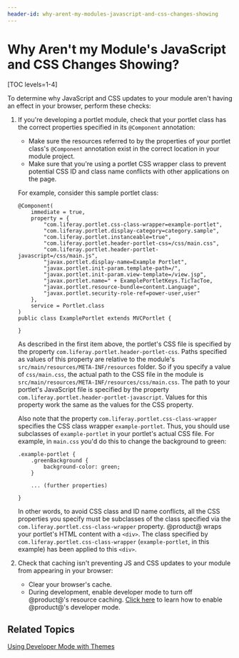 ```yaml
---
header-id: why-arent-my-modules-javascript-and-css-changes-showing
---
```


# Why Aren't my Module's JavaScript and CSS Changes Showing?

[TOC levels=1-4]

To determine why JavaScript and CSS updates to your module aren't having an
effect in your browser, perform these checks:

1.  If you're developing a portlet module, check that your portlet class has the
    correct properties specified in its `@Component` annotation:

    - Make sure the resources referred to by the properties of your portlet
      class's `@Component` annotation exist in the correct location in your
      module project.
    - Make sure that you're using a portlet CSS wrapper class to prevent
      potential CSS ID and class name conflicts with other applications on the
      page.

    For example, consider this sample portlet class:

        @Component(
            immediate = true,
            property = {
                "com.liferay.portlet.css-class-wrapper=example-portlet",
                "com.liferay.portlet.display-category=category.sample",
                "com.liferay.portlet.instanceable=true",
                "com.liferay.portlet.header-portlet-css=/css/main.css",
                "com.liferay.portlet.header-portlet-javascript=/css/main.js",
                "javax.portlet.display-name=Example Portlet",
                "javax.portlet.init-param.template-path=/",
                "javax.portlet.init-param.view-template=/view.jsp",
                "javax.portlet.name=" + ExamplePortletKeys.TicTacToe,
                "javax.portlet.resource-bundle=content.Language",
                "javax.portlet.security-role-ref=power-user,user"
            },
            service = Portlet.class
        )
        public class ExamplePortlet extends MVCPortlet {

        }

    As described in the first item above, the portlet's CSS file is specified by
    the property `com.liferay.portlet.header-portlet-css`. Paths specified as
    values of this property are relative to the module's
    `src/main/resources/META-INF/resources` folder. So if you specify a value
    of `css/main.css`, the actual path to the CSS file in the module is
    `src/main/resources/META-INF/resources/css/main.css`. The path to your
    portlet's JavaScript file is specified by the property
    `com.liferay.portlet.header-portlet-javascript`. Values for this property work the
    same as the values for the CSS property.

    Also note that the property `com.liferay.portlet.css-class-wrapper`
    specifies the CSS class wrapper `example-portlet`. Thus, you should use
    subclasses of `example-portlet` in your portlet's actual CSS file. For
    example, in `main.css` you'd do this to change the background to green:

        .example-portlet {
            .greenBackground {
                background-color: green;
            }

            ... (further properties)

        }

    In other words, to avoid CSS class and ID name conflicts, all the CSS
    properties you specify must be subclasses of the class specified via the
    `com.liferay.portlet.css-class-wrapper` property. @product@ wraps your
    portlet's HTML content with a `<div>`. The class specified by
    `com.liferay.portlet.css-class-wrapper` (`example-portlet`, in this example)
    has been applied to this `<div>`.

2.  Check that caching isn't preventing JS and CSS updates to your module from
    appearing in your browser:

    -   Clear your browser's cache.
    -   During development, enable developer mode to turn off @product@'s
        resource caching.
        [Click here](/docs/7-1/tutorials/-/knowledge_base/t/using-developer-mode-with-themes)
        to learn how to enable @product@'s developer mode.

## Related Topics

[Using Developer Mode with Themes](/docs/7-1/tutorials/-/knowledge_base/t/using-developer-mode-with-themes)